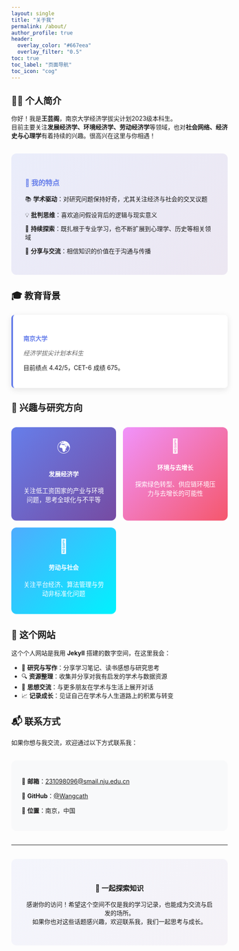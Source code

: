 ```yaml
---
layout: single
title: "关于我"
permalink: /about/
author_profile: true
header:
  overlay_color: "#667eea"
  overlay_filter: "0.5"
toc: true
toc_label: "页面导航"
toc_icon: "cog"
---
```


## 👨‍🎓 个人简介

你好！我是**王芸阁**，南京大学经济学拔尖计划2023级本科生。  
目前主要关注**发展经济学、环境经济学、劳动经济学**等领域，也对**社会网络、经济史与心理学**有着持续的兴趣。很高兴在这里与你相遇！

<div style="background: linear-gradient(135deg, #667eea20, #764ba220); padding: 2rem; border-radius: 12px; margin: 2rem 0;">
  <h3 style="color: #667eea; margin-bottom: 1rem;">🎯 我的特点</h3>
  <ul style="list-style: none; padding-left: 0;">
    <li style="margin-bottom: 0.75rem;">📚 <strong>学术驱动</strong>：对研究问题保持好奇，尤其关注经济与社会的交叉议题</li>
    <li style="margin-bottom: 0.75rem;">💡 <strong>批判思维</strong>：喜欢追问假设背后的逻辑与现实意义</li>
    <li style="margin-bottom: 0.75rem;">🌱 <strong>持续探索</strong>：既扎根于专业学习，也不断扩展到心理学、历史等相关领域</li>
    <li style="margin-bottom: 0.75rem;">🤝 <strong>分享与交流</strong>：相信知识的价值在于沟通与传播</li>
  </ul>
</div>

## 🎓 教育背景

<div style="background: white; border-left: 4px solid #667eea; padding: 1.5rem; margin: 1.5rem 0; border-radius: 8px; box-shadow: 0 4px 15px rgba(0,0,0,0.1);">
  <h4 style="color: #667eea; margin-bottom: 0.5rem;">南京大学</h4>
  <p style="color: #666; margin-bottom: 0.5rem;"><em>经济学拔尖计划本科生</em></p>
  <p>目前绩点 4.42/5，CET-6 成绩 675。</p>
</div>

## 💼 兴趣与研究方向

<div style="display: grid; grid-template-columns: repeat(auto-fit, minmax(200px, 1fr)); gap: 1rem; margin: 2rem 0;">
  <div style="text-align: center; padding: 1.5rem; background: linear-gradient(135deg, #667eea, #764ba2); color: white; border-radius: 12px;">
    <div style="font-size: 2rem; margin-bottom: 0.5rem;">🌍</div>
    <h4>发展经济学</h4>
    <p style="font-size: 0.9rem;">关注低工资国家的产业与环境问题，思考全球化与不平等</p>
  </div>
  <div style="text-align: center; padding: 1.5rem; background: linear-gradient(135deg, #f093fb, #f5576c); color: white; border-radius: 12px;">
    <div style="font-size: 2rem; margin-bottom: 0.5rem;">🌱</div>
    <h4>环境与去增长</h4>
    <p style="font-size: 0.9rem;">探索绿色转型、供应链环境压力与去增长的可能性</p>
  </div>
  <div style="text-align: center; padding: 1.5rem; background: linear-gradient(135deg, #4facfe, #00f2fe); color: white; border-radius: 12px;">
    <div style="font-size: 2rem; margin-bottom: 0.5rem;">👥</div>
    <h4>劳动与社会</h4>
    <p style="font-size: 0.9rem;">关注平台经济、算法管理与劳动非标准化问题</p>
  </div>
</div>

## 🌟 这个网站

这个个人网站是我用 **Jekyll** 搭建的数字空间，在这里我会：

- 📝 **研究与写作**：分享学习笔记、读书感想与研究思考  
- 🔍 **资源整理**：收集并分享对我有启发的学术与数据资源  
- 🤝 **思想交流**：与更多朋友在学术与生活上展开对话  
- 📈 **记录成长**：见证自己在学术与人生道路上的积累与转变  

## 📬 联系方式

如果你想与我交流，欢迎通过以下方式联系我：

<div style="background: #f8f9fa; padding: 1.5rem; border-radius: 12px; margin: 2rem 0;">
  <p>📧 <strong>邮箱</strong>：<a href="mailto:231098096@smail.nju.edu.cn">231098096@smail.nju.edu.cn</a></p>
  <p>🐙 <strong>GitHub</strong>：<a href="https://github.com/Wangcath" target="_blank">@Wangcath</a></p>
  <p>📍 <strong>位置</strong>：南京，中国</p>
</div>

---

<div style="text-align: center; margin: 2rem 0; padding: 2rem; background: linear-gradient(135deg, #667eea10, #764ba210); border-radius: 12px;">
  <h3>🤝 一起探索知识</h3>
  <p>感谢你的访问！希望这个空间不仅是我的学习记录，也能成为交流与启发的场所。<br>
  如果你也对这些话题感兴趣，欢迎联系我，我们一起思考与成长。</p>
</div>

